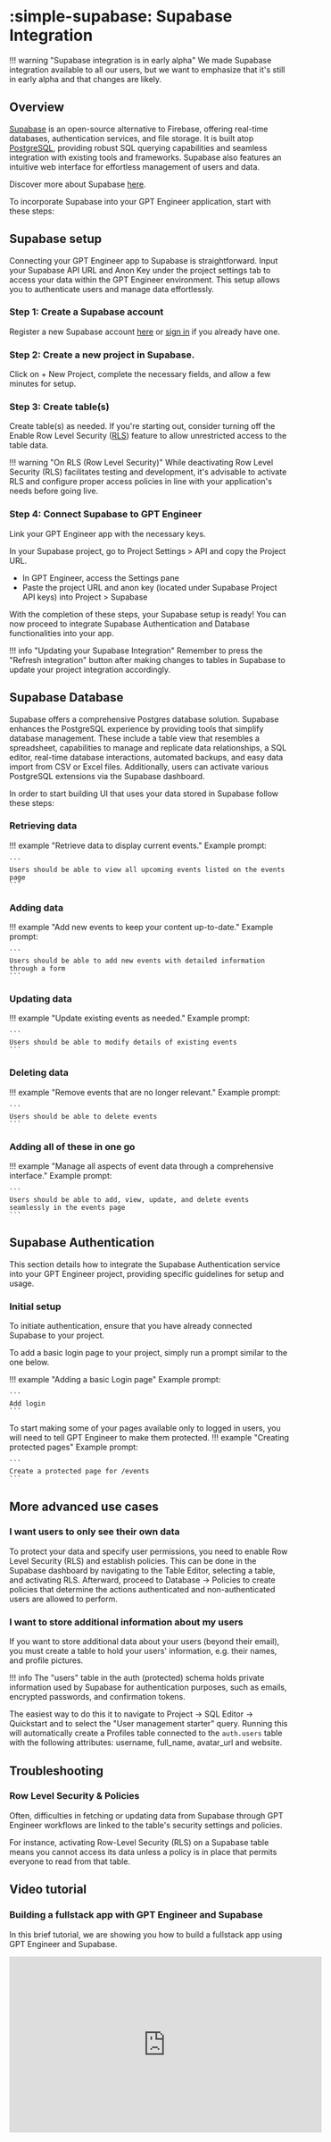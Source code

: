 # :simple-supabase: Supabase Integration

!!! warning "Supabase integration is in early alpha"
    We made Supabase integration available to all our users, but we want to emphasize that it's still in early alpha and that changes are likely.

## Overview

[Supabase](https://supabase.com/) is an open-source alternative to Firebase, offering real-time databases, authentication services, and file storage. It is built atop [PostgreSQL](https://www.postgresql.org/), providing robust SQL querying capabilities and seamless integration with existing tools and frameworks. Supabase also features an intuitive web interface for effortless management of users and data.

Discover more about Supabase [here](https://supabase.com/docs).

To incorporate Supabase into your GPT Engineer application, start with these steps:

## Supabase setup

Connecting your GPT Engineer app to Supabase is straightforward. Input your Supabase API URL and Anon Key under the project settings tab to access your data within the GPT Engineer environment. This setup allows you to authenticate users and manage data effortlessly.

### Step 1: Create a Supabase account

Register a new Supabase account [here](https://app.supabase.com/sign-up) or [sign in](https://app.supabase.com/sign-in) if you already have one.

### Step 2: Create a new project in Supabase.

Click on + New Project, complete the necessary fields, and allow a few minutes for setup.

### Step 3: Create table(s)

Create table(s) as needed. If you're starting out, consider turning off the Enable Row Level Security ([RLS](https://supabase.com/docs/guides/database/postgres/row-level-security)) feature to allow unrestricted access to the table data.

!!! warning "On RLS (Row Level Security)"
    While deactivating Row Level Security (RLS) facilitates testing and development, it's advisable to activate RLS and configure proper access policies in line with your application's needs before going live.

### Step 4: Connect Supabase to GPT Engineer

Link your GPT Engineer app with the necessary keys.

In your Supabase project, go to Project Settings > API and copy the Project URL.

- In GPT Engineer, access the Settings pane
- Paste the project URL and anon key (located under Supabase Project API keys) into Project > Supabase

With the completion of these steps, your Supabase setup is ready! You can now proceed to integrate Supabase Authentication and Database functionalities into your app.

!!! info "Updating your Supabase Integration"
    Remember to press the "Refresh integration" button after making changes to tables in Supabase to update your project integration accordingly.

## Supabase Database

Supabase offers a comprehensive Postgres database solution. Supabase enhances the PostgreSQL experience by providing tools that simplify database management. These include a table view that resembles a spreadsheet, capabilities to manage and replicate data relationships, a SQL editor, real-time database interactions, automated backups, and easy data import from CSV or Excel files. Additionally, users can activate various PostgreSQL extensions via the Supabase dashboard.

In order to start building UI that uses your data stored in Supabase follow these steps:

### Retrieving data

!!! example "Retrieve data to display current events."
    Example prompt:

    ```
    Users should be able to view all upcoming events listed on the events page
    ```

### Adding data

!!! example "Add new events to keep your content up-to-date."
    Example prompt:

    ```
    Users should be able to add new events with detailed information through a form
    ```

### Updating data

!!! example "Update existing events as needed."
    Example prompt:

    ```
    Users should be able to modify details of existing events
    ```

### Deleting data

!!! example "Remove events that are no longer relevant."
    Example prompt:

    ```
    Users should be able to delete events
    ```


### Adding all of these in one go

!!! example "Manage all aspects of event data through a comprehensive interface."
    Example prompt:

    ```
    Users should be able to add, view, update, and delete events seamlessly in the events page
    ```

## Supabase Authentication

This section details how to integrate the Supabase Authentication service into your GPT Engineer project, providing specific guidelines for setup and usage.

### Initial setup

To initiate authentication, ensure that you have already connected Supabase to your project.

To add a basic login page to your project, simply run a prompt similar to the one below.

!!! example "Adding a basic Login page"
    Example prompt:

    ```
    Add login
    ```


To start making some of your pages available only to logged in users, you will need to tell GPT Engineer to make them protected.
!!! example "Creating protected pages"
    Example prompt:

    ```
    Create a protected page for /events
    ```

## More advanced use cases

### I want users to only see their own data

To protect your data and specify user permissions, you need to enable Row Level Security (RLS) and establish policies. This can be done in the Supabase dashboard by navigating to the Table Editor, selecting a table, and activating RLS. Afterward, proceed to Database -> Policies to create policies that determine the actions authenticated and non-authenticated users are allowed to perform.

### I want to store additional information about my users

If you want to store additional data about your users (beyond their email), you must create a table to hold your users' information, e.g. their names, and profile pictures.

!!! info
    The "users" table in the auth (protected) schema holds private information used by Supabase for authentication purposes, such as emails, encrypted passwords, and confirmation tokens.

The easiest way to do this it to navigate to Project -> SQL Editor -> Quickstart and to select the "User management starter" query. Running this will automatically create a Profiles table connected to the `auth.users` table with the following attributes: username, full_name, avatar_url and website.

## Troubleshooting

### Row Level Security & Policies

Often, difficulties in fetching or updating data from Supabase through GPT Engineer workflows are linked to the table's security settings and policies.

For instance, activating Row-Level Security (RLS) on a Supabase table means you cannot access its data unless a policy is in place that permits everyone to read from that table.

## Video tutorial

### Building a fullstack app with GPT Engineer and Supabase

In this brief tutorial, we are showing you how to build a fullstack app using GPT Engineer and Supabase.

<div align="center">
<iframe width="560" height="315" src="https://www.youtube.com/embed/6LztQnmRpew?si=bItUu27tvkJx-fTS" title="Build a fullstack app using GPT Engineer and Supabase." frameborder="0" allow="accelerometer; autoplay; clipboard-write; encrypted-media; gyroscope; picture-in-picture; web-share" referrerpolicy="strict-origin-when-cross-origin" allowfullscreen></iframe>
</div>
